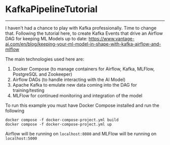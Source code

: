 # KafkaPipelineTutorial
---------------------------
I haven't had a chance to play with Kafka professionally. Time to change that. Following the tutorial here, to create Kafka Events that drive an Airflow DAG for keeping ML Models up to date: https://www.vantage-ai.com/en/blog/keeping-your-ml-model-in-shape-with-kafka-airflow-and-mlflow

The main technologies used here are:
1. Docker Compose (to manage containers for Airflow, Kafka, MLFlow, PostgreSQL and Zookeeper)
2. Airflow DAGs (to handle interacting with the AI Model)
3. Apache Kafka to emulate new data coming into the DAG for training/testing
4. MLFlow for continued monitoring and integration of the model

To run this example you must have Docker Compose installed and run the following
```
docker compose -f docker-compose-project.yml build
docker compose -f docker-compose-project.yml up
```

Airflow will be running on `localhost:8080` and MLFlow will be running on `localhost:5000`
